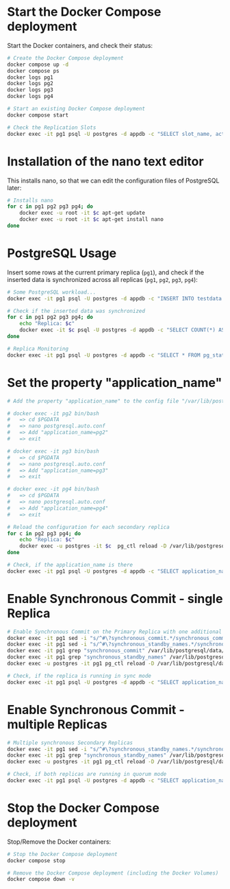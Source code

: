 # Start the Docker Compose deployment
Start the Docker containers, and check their status:

```bash
# Create the Docker Compose deployment
docker compose up -d
docker compose ps
docker logs pg1
docker logs pg2
docker logs pg3
docker logs pg4

# Start an existing Docker Compose deployment
docker compose start

# Check the Replication Slots
docker exec -it pg1 psql -U postgres -d appdb -c "SELECT slot_name, active, synced FROM pg_replication_slots;"
```

# Installation of the nano text editor
This installs nano, so that we can edit the configuration files of PostgreSQL later:
```bash
# Installs nano
for c in pg1 pg2 pg3 pg4; do
    docker exec -u root -it $c apt-get update
    docker exec -u root -it $c apt-get install nano
done
```

# PostgreSQL Usage
Insert some rows at the current primary replica (`pg1`), and check if the inserted data is synchronized across all replicas (`pg1`, `pg2`, `pg3`, `pg4`):

```bash
# Some PostgreSQL workload...
docker exec -it pg1 psql -U postgres -d appdb -c "INSERT INTO testdata (msg) VALUES ('Streaming Replication works!');"

# Check if the inserted data was synchronized
for c in pg1 pg2 pg3 pg4; do
    echo "Replica: $c"
    docker exec -it $c psql -U postgres -d appdb -c "SELECT COUNT(*) AS row_count FROM testdata;" 2>/dev/null
done

# Replica Monitoring
docker exec -it pg1 psql -U postgres -d appdb -c "SELECT * FROM pg_stat_replication;"
```

# Set the property "application_name"
```bash
# Add the property "application_name" to the config file "/var/lib/postgresql/data/postgresql.auto.conf"

# docker exec -it pg2 bin/bash
#   => cd $PGDATA
#   => nano postgresql.auto.conf
#   => Add "application_name=pg2"
#   => exit

# docker exec -it pg3 bin/bash
#   => cd $PGDATA
#   => nano postgresql.auto.conf
#   => Add "application_name=pg3"
#   => exit

# docker exec -it pg4 bin/bash
#   => cd $PGDATA
#   => nano postgresql.auto.conf
#   => Add "application_name=pg4"
#   => exit

# Reload the configuration for each secondary replica
for c in pg2 pg3 pg4; do
    echo "Replica: $c"
    docker exec -u postgres -it $c  pg_ctl reload -D /var/lib/postgresql/data 2>/dev/null
done

# Check, if the application_name is there
docker exec -it pg1 psql -U postgres -d appdb -c "SELECT application_name, sync_state FROM pg_stat_replication;"
```

# Enable Synchronous Commit - single Replica
```bash
# Enable Synchronous Commit on the Primary Replica with one additional synchronous Secondary Replica
docker exec -it pg1 sed -i "s/^#\?synchronous_commit.*/synchronous_commit = on/" /var/lib/postgresql/data/postgresql.conf
docker exec -it pg1 sed -i "s/^#\?synchronous_standby_names.*/synchronous_standby_names = '\"pg2\"'/" /var/lib/postgresql/data/postgresql.conf
docker exec -it pg1 grep "synchronous_commit" /var/lib/postgresql/data/postgresql.conf
docker exec -it pg1 grep "synchronous_standby_names" /var/lib/postgresql/data/postgresql.conf
docker exec -u postgres -it pg1 pg_ctl reload -D /var/lib/postgresql/data

# Check, if the replica is running in sync mode
docker exec -it pg1 psql -U postgres -d appdb -c "SELECT application_name, sync_state FROM pg_stat_replication;"
```

# Enable Synchronous Commit - multiple Replicas
```bash
# Multiple synchronous Secondary Replicas
docker exec -it pg1 sed -i "s/^#\?synchronous_standby_names.*/synchronous_standby_names = 'ANY 1 (\"pg2\",\"pg3\")'/" /var/lib/postgresql/data/postgresql.conf
docker exec -it pg1 grep "synchronous_standby_names" /var/lib/postgresql/data/postgresql.conf
docker exec -u postgres -it pg1 pg_ctl reload -D /var/lib/postgresql/data

# Check, if both replicas are running in quorum mode
docker exec -it pg1 psql -U postgres -d appdb -c "SELECT application_name, sync_state FROM pg_stat_replication;"
```

# Stop the Docker Compose deployment
Stop/Remove the Docker containers:

```bash
# Stop the Docker Compose deployment
docker compose stop

# Remove the Docker Compose deployment (including the Docker Volumes)
docker compose down -v
```